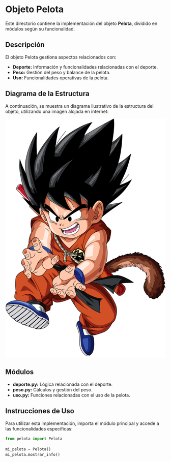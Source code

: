 # Objeto Pelota

Este directorio contiene la implementación del objeto **Pelota**, dividido en módulos según su funcionalidad.

## Descripción

El objeto Pelota gestiona aspectos relacionados con:
- **Deporte:** Información y funcionalidades relacionadas con el deporte.
- **Peso:** Gestión del peso y balance de la pelota.
- **Uso:** Funcionalidades operativas de la pelota.

## Diagrama de la Estructura

A continuación, se muestra un diagrama ilustrativo de la estructura del objeto, utilizando una imagen alojada en internet:

![Diagrama de Pelota](./prueba.png)

## Módulos

- **deporte.py:** Lógica relacionada con el deporte.
- **peso.py:** Cálculos y gestión del peso.
- **uso.py:** Funciones relacionadas con el uso de la pelota.

## Instrucciones de Uso

Para utilizar esta implementación, importa el módulo principal y accede a las funcionalidades específicas:

```python
from pelota import Pelota

mi_pelota = Pelota()
mi_pelota.mostrar_info()
